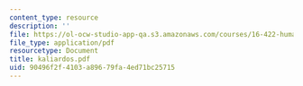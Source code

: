 ```yaml
---
content_type: resource
description: ''
file: https://ol-ocw-studio-app-qa.s3.amazonaws.com/courses/16-422-human-supervisory-control-of-automated-systems-spring-2004/90496f2f4103a89679fa4ed71bc25715_kaliardos.pdf
file_type: application/pdf
resourcetype: Document
title: kaliardos.pdf
uid: 90496f2f-4103-a896-79fa-4ed71bc25715
---
```

